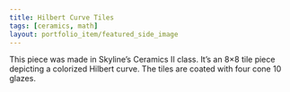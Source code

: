 ```yaml
---
title: Hilbert Curve Tiles
tags: [ceramics, math]
layout: portfolio_item/featured_side_image
---
```

This piece was made in Skyline’s Ceramics II class. It’s an 8×8 tile piece depicting a colorized Hilbert curve. The tiles are coated with four cone 10 glazes.
